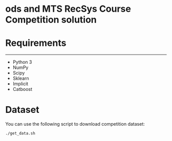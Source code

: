 # ods and MTS RecSys Course Competition solution

# Requirements
--------
- Python 3
- NumPy
- Scipy
- Sklearn
- Implicit
- Catboost

# Dataset
You can use the following script to download competition dataset:
```
./get_data.sh
```
